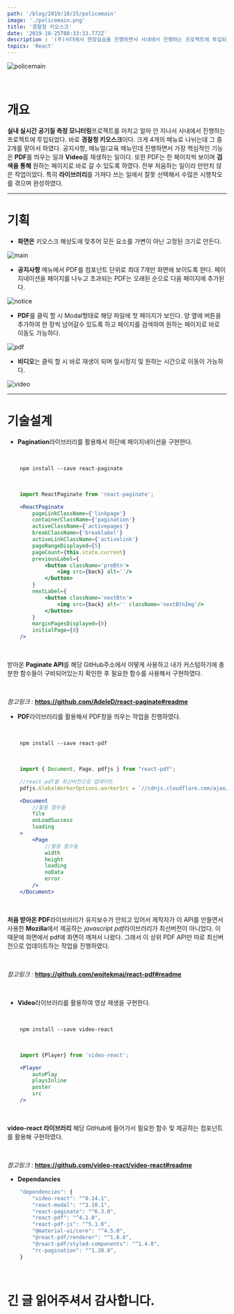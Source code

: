 ```yaml
---
path: '/blog/2019/10/25/policemain'
image: './policemain.png'
title: '경찰청 키오스크'
date: '2019-10-25T08:33:33.772Z'
description : '(주)시더에서 현장실습을 진행하면서 사내에서 진행하는 프로젝트에 투입되서 처음으로 회사에 도움이 되는 일을 맡아서 한 의미있는 일이었다.'
topics: 'React'
---
```



![policemain](./policemain.png)

<br>

# 개요

**실내 실시간 공기질 측정 모니터링**프로젝트를 마치고 얼마 안 지나서 사내에서 진행하는 프로젝트에
투입되었다. 바로 **경찰청 키오스크**이다. 크게 4개의 메뉴로 나뉘는데 그 중 2개를 맡아서 하였다. 
공지사항, 매뉴얼/교육 메뉴인데 진행하면서 가장 핵심적인 기능은 **PDF**를 띄우는 일과 **Video**를 
재생하는 일이다. 또한 PDF는 한 페이지씩 보이며 **검색을 통해** 원하는 페이지로 바로 갈 수 있도록 하였다. 전부 처음하는 일이라 만만치 않은 작업이었다. 특히 **라이브러리**를 가져다 쓰는 일에서 잘못 선택해서 수많은 시행착오를 겪으며 완성하였다.

***

# 기획 

* **화면은** 키오스크 해상도에 맞추어 모든 요소를 가변이 아닌 고정된 크기로 만든다.

![main](./main.png)

* **공지사항** 메뉴에서 PDF를 컴포넌트 단위로 최대 7개만 화면에 보이도록 한다.
페이지네이션을 페이지를 나누고 초과되는 PDF는 오래된 순으로 다음 페이지에 추가된다.

![notice](./notice.png)

* **PDF**를 클릭 할 시 Modal형태로 해당 파일에 첫 페이지가 보인다. 양 옆에 버튼을 추가하여 한 장씩 넘어갈수 있도록 하고 페이지를 검색하여 원하는 페이지로 바로 이동도 가능하다.

![pdf](./pdf.png)

* **비디오**는 클릭 할 시 바로 재생이 되며 일시정지 및 원하는 시간으로 이동이 가능하다.

![video](./video.png)

***

# 기술설계

* **Pagination**라이브러리를 활용해서 하단에 페이지네이션을 구현한다.

<br>

```renux
    npm install --save react-paginate
```

<br>

```jsx
    import ReactPaginate from 'react-paginate';

    <ReactPaginate
        pageLinkClassName={'linkpage'}
        containerClassName={'pagination'}
        activeClassName={'activepages'}
        breakClassName={'breaklabel'}
        activeLinkClassName={'activelink'}
        pageRangeDisplayed={5}
        pageCount={this.state.current}
        previousLabel={
            <button className='preBtn'>
                <img src={back} alt=''/>
            </button>
        }
        nextLabel={
            <button className='nextBtn'>
                <img src={back} alt='' className='nextBtnImg'/>
            </button>
        }
        marginPagesDisplayed={0}
        initialPage={0}
    />
```

<br>

받아온 **Paginate API**를 해당 GitHub주소에서 어떻게 사용하고 내가 커스텀하기에 충분한 함수들이 구비되어있는지 확인한 후 필요한 함수를 사용해서 구현하였다. 

<br>

*참고링크 :* **https://github.com/AdeleD/react-paginate#readme**

* **PDF**라이브러리를 활용해서 PDF창을 띄우는 작업을 진행하였다.

<br>

```renux
    npm install --save react-pdf
```

<br>

```jsx
    import { Document, Page, pdfjs } from "react-pdf";

    //react-pdf을 최신버전으로 업데이트
    pdfjs.GlobalWorkerOptions.workerSrc = `//cdnjs.cloudflare.com/ajax/libs/pdf.js/${pdfjs.version}/pdf.worker.js`;

    <Document
        //활용 함수들
        file
        onLoadSuccess
        loading
    >
        <Page
            //활용 함수들
            width
            height
            loading
            noData
            error
        />
    </Document>   
```

<br>

**처음 받아온 PDF**라이브러리가 유지보수가 안되고 있어서 제작자가 이 API를 만들면서 사용한 **Mozilla**에서 제공하는 *javascript pdf*라이브러리가 최선버전이 아니었다. 이 때문에 화면에서 pdf에 화면이 깨져서 나왔다. 그래서 이 상위 PDF API만 따로 최신버전으로 업데이트하는 작업을 진행하였다. 

<br>

*참고링크 :* **https://github.com/wojtekmaj/react-pdf#readme**

<br>

* **Video**라이브러리를 활용하여 영상 재생을 구현한다.

<br>

```renux
    npm install --save video-react
```

<br>

```jsx
    import {Player} from 'video-react';

    <Player
        autoPlay
        playsInline
        poster
        src
    />
```

<br>

**video-react 라이브러리** 해당 GitHub에 들어가서 필요한 함수 및 제공하는 컴포넌트를 활용해 구현하였다.  

<br>

*참고링크 :* **https://github.com/video-react/video-react#readme**

* **Dependancies**

```jsx
    "dependencies": {
        "video-react": "^0.14.1",
        "react-modal": "^3.10.1",
        "react-paginate": "^6.3.0",
        "react-pdf": "^4.1.0",
        "react-pdf-js": "^5.1.0",
        "@material-ui/core": "^4.5.0",
        "@react-pdf/renderer": "^1.6.6",
        "@react-pdf/styled-components": "^1.4.0",
        "rc-pagination": "^1.20.8",
    }
```
</br>


# 긴 글 읽어주셔서 감사합니다.
